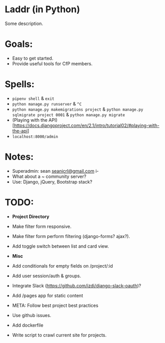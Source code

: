 # Laddr (in Python)

Some description.

# Goals:

* Easy to get started.
* Provide useful tools for CfP members.

# Spells:

* `pipenv shell` & `exit`
* `python manage.py runserver` & `^C`
* `python manage.py makemigrations project` & `python manage.py sqlmigrate project 0001` & `python manage.py migrate`
* (Playing with the API)[https://docs.djangoproject.com/en/2.1/intro/tutorial02/#playing-with-the-api]
* `localhost:8000/admin`

# Notes:

* Superadmin: sean seanjcrl@gmail.com i-
* What about a ~ community server?
* Use: Django, jQuery, Bootstrap stack?

# TODO:

* __Project Directory__
* Make filter form responsive.
* Make filter form perform filtering (django-forms? ajax?).
* Add toggle switch between list and card view.

* __Misc__
* Add conditionals for empty fields on /project/:id
* Add user session/auth & groups.
* Integrate Slack (https://github.com/izdi/django-slack-oauth)?
* Add /pages app for static content

* META: Follow best project best practices

* Use github issues.
* Add dockerfile
* Write script to crawl current site for projects.